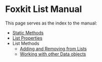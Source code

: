 # Foxkit List Manual

This page serves as the index to the manual:

- [Static Methods](static-methods.md)
- [List Properties](properties.md)
- List Methods
  - [Adding and Removing from Lists](methods/adding-removing.md)
  - [Working with other Data objects](methods/with-other-objects.md)

